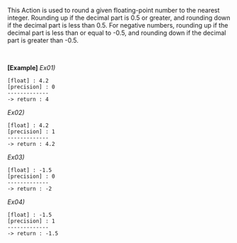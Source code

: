 This Action is used to round a given floating-point number to the nearest integer.
Rounding up if the decimal part is 0.5 or greater, and rounding down if the decimal part is less than 0.5.
For negative numbers, rounding up if the decimal part is less than or equal to -0.5, and rounding down if the decimal part is greater than -0.5.

<br/>

**[Example]**
*Ex01)*
```
[float] : 4.2
[precision] : 0
-------------
-> return : 4
```
*Ex02)*
```
[float] : 4.2
[precision] : 1
-------------
-> return : 4.2
```
*Ex03)*
```
[float] : -1.5
[precision] : 0
-------------
-> return : -2
```
*Ex04)*
```
[float] : -1.5
[precision] : 1
-------------
-> return : -1.5
```
